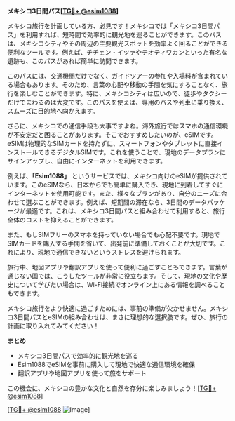 **メキシコ3日間パス[[TG💪+ @esim1088](https://t.me/s/esim1088)]**

メキシコ旅行を計画している方、必見です！メキシコでは「メキシコ3日間パス」を利用すれば、短時間で効率的に観光地を巡ることができます。このパスは、メキシコシティやその周辺の主要観光スポットを効率よく回ることができる便利なツールです。例えば、チチェン・イツァやテオティワカンといった有名な遺跡も、このパスがあれば簡単に訪問できます。

このパスには、交通機関だけでなく、ガイドツアーの参加や入場料が含まれている場合もあります。そのため、言葉の心配や移動の手間を気にすることなく、旅行を楽しむことができます。特に、メキシコシティは広いので、徒歩やタクシーだけでまわるのは大変です。このパスを使えば、専用のバスや列車に乗り換え、スムーズに目的地へ向かえます。

さらに、メキシコでの通信手段も大事ですよね。海外旅行ではスマホの通信環境が不安定だと困ることがあります。そこでおすすめしたいのが、eSIMです。eSIMは物理的なSIMカードを持たずに、スマートフォンやタブレットに直接インストールできるデジタルSIMです。これを使うことで、現地のデータプランにサインアップし、自由にインターネットを利用できます。

例えば、**「Esim1088」** というサービスでは、メキシコ向けのeSIMが提供されています。このeSIMなら、日本からでも簡単に購入でき、現地に到着してすぐにインターネットを使用可能です。また、様々なプランがあり、自分のニーズに合わせて選ぶことができます。例えば、短期間の滞在なら、3日間のデータパッケージが最適です。これは、メキシコ3日間パスと組み合わせて利用すると、旅行全体のコストを抑えることができます。

また、もしSIMフリーのスマホを持っていない場合でも心配不要です。現地でSIMカードを購入する手間を省いて、出発前に準備しておくことが大切です。これにより、現地で通信できないというストレスを避けられます。

旅行中、地図アプリや翻訳アプリを使って便利に過ごすこともできます。言葉が通じない国では、こうしたツールが非常に役立ちます。そして、現地の文化や歴史について学びたい場合は、Wi-Fi接続でオンライン上にある情報を調べることもできます。

メキシコ旅行をより快適に過ごすためには、事前の準備が欠かせません。メキシコ3日間パスとeSIMの組み合わせは、まさに理想的な選択肢です。ぜひ、旅行の計画に取り入れてみてください！

**まとめ**
- メキシコ3日間パスで効率的に観光地を巡る
- Esim1088でeSIMを事前に購入して現地で快適な通信環境を確保
- 翻訳アプリや地図アプリを使って旅をサポート

この機会に、メキシコの豊かな文化と自然を存分に楽しみましょう！[[TG💪+ @esim1088](https://t.me/s/esim1088)]

[[TG💪+ @esim1088](https://t.me/s/esim1088) ![Image](https://i.postimg.cc/Y0z9fWf4/image.png)]